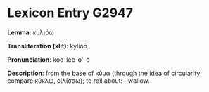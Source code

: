 # Lexicon Entry G2947

**Lemma**: κυλιόω

**Transliteration (xlit)**: kylióō

**Pronunciation**: koo-lee-o'-o

**Description**:
from the base of κῦμα (through the idea of circularity; compare κύκλῳ, εἱλίσσω); to roll about:--wallow.
